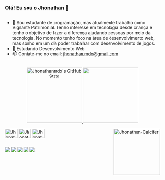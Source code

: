 ### Olá! Eu sou o Jhonathan 👋
##
- 🔭 Sou estudante de programação, mas atualmente trabalho como Vigilante Patrimonial. Tenho interesse em tecnologia desde criança e tenho o objetivo de fazer a diferença ajudando pessoas por meio da tecnologia. No momento tenho foco na área de desenvolvimento web, mas sonho em um dia poder trabalhar com desenvolvimento de jogos.
- 🌱 Estudando Desenvolvimento Web
- 📫 Contate-me no email: jhonathan.mdx@gmail.com
##
<div align="center">
  <a href="https://www.linkedin.com/in/jhonathan-ferreira" target="_blank">
  <img height="180em" alt="Jhonathanmdx's GitHub Stats" src="https://awesome-github-stats.azurewebsites.net/user-stats/Jhonathanmdx?cardType=github&theme=gotham"/> </a>
   <img height="180em" src="https://github-readme-stats.vercel.app/api/top-langs/?username=Jhonathanmdx&layout=compact&langs_count=7&theme=gotham"/>
</div>
<div style="display: inline_block"><br>
  <img align="center" alt="Jhonathan-Html" height="30" width="40" src="https://cdn.jsdelivr.net/gh/devicons/devicon/icons/html5/html5-original.svg">
  <img align="center" alt="Jhonathan-Css" height="30" width="40" src="https://cdn.jsdelivr.net/gh/devicons/devicon/icons/css3/css3-original.svg">
  <img align="center" alt="Jhonathan-Js" height="30" width="40" src="https://cdn.jsdelivr.net/gh/devicons/devicon/icons/javascript/javascript-original.svg">
  <img align="right" alt="Jhonathan-Calcifer" height="150"  src="https://cdn.discordapp.com/attachments/934061798347391057/958863054957871104/bandeira-de-chapeu-de-palha-desenhos-dos-utentes-1602878.png"><br>
</div>

##

<div>
  <a href="mailto:jhonathan.mdx@gmail.com"><img src="https://img.shields.io/badge/Gmail-D14836?style=for-the-badge&logo=gmail&logoColor=white" target="_blank"></a>
  <a href="https://www.linkedin.com/in/jhonathan-ferreira"><img src="https://img.shields.io/badge/LinkedIn-0077B5?style=for-the-badge&logo=linkedin&logoColor=white" target="_blank"></a>
  <a href="https://www.facebook.com/jhonathan.silva.96/"><img src="https://img.shields.io/badge/Facebook-1877F2?style=for-the-badge&logo=facebook&logoColor=white" target="_blank"></a>
  <a href="https://www.instagram.com/jhonathan.mdx/"><img src="https://img.shields.io/badge/Instagram-E4405F?style=for-the-badge&logo=instagram&logoColor=white" target="_blank"></a>
  <a href="https://www.tiktok.com/@jhonathanmdx"><img src="https://img.shields.io/badge/TikTok-000000?style=for-the-badge&logo=tiktok&logoColor=white" target="_blank"></a>
</div>
